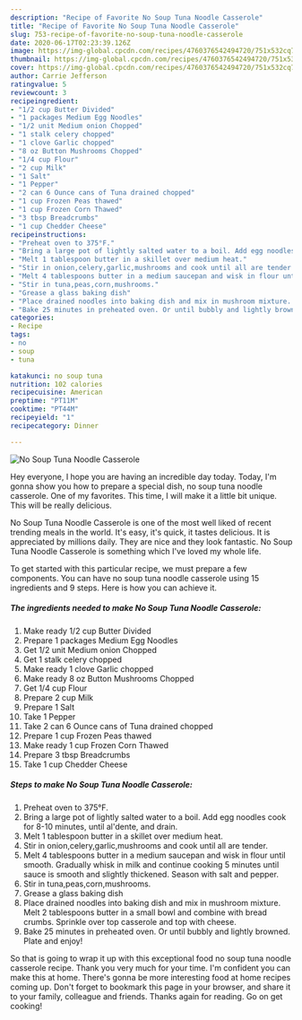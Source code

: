 ```yaml
---
description: "Recipe of Favorite No Soup Tuna Noodle Casserole"
title: "Recipe of Favorite No Soup Tuna Noodle Casserole"
slug: 753-recipe-of-favorite-no-soup-tuna-noodle-casserole
date: 2020-06-17T02:23:39.126Z
image: https://img-global.cpcdn.com/recipes/4760376542494720/751x532cq70/no-soup-tuna-noodle-casserole-recipe-main-photo.jpg
thumbnail: https://img-global.cpcdn.com/recipes/4760376542494720/751x532cq70/no-soup-tuna-noodle-casserole-recipe-main-photo.jpg
cover: https://img-global.cpcdn.com/recipes/4760376542494720/751x532cq70/no-soup-tuna-noodle-casserole-recipe-main-photo.jpg
author: Carrie Jefferson
ratingvalue: 5
reviewcount: 3
recipeingredient:
- "1/2 cup Butter Divided"
- "1 packages Medium Egg Noodles"
- "1/2 unit Medium onion Chopped"
- "1 stalk celery chopped"
- "1 clove Garlic chopped"
- "8 oz Button Mushrooms Chopped"
- "1/4 cup Flour"
- "2 cup Milk"
- "1 Salt"
- "1 Pepper"
- "2 can 6 Ounce cans of Tuna drained chopped"
- "1 cup Frozen Peas thawed"
- "1 cup Frozen Corn Thawed"
- "3 tbsp Breadcrumbs"
- "1 cup Chedder Cheese"
recipeinstructions:
- "Preheat oven to 375°F."
- "Bring a large pot of lightly salted water to a boil. Add egg noodles cook for 8-10 minutes, until al&#39;dente, and drain."
- "Melt 1 tablespoon butter in a skillet over medium heat."
- "Stir in onion,celery,garlic,mushrooms and cook until all are tender."
- "Melt 4 tablespoons butter in a medium saucepan and wisk in flour until smooth. Gradually whisk in milk and continue cooking 5 minutes until sauce is smooth and slightly thickened. Season with salt and pepper."
- "Stir in tuna,peas,corn,mushrooms."
- "Grease a glass baking dish"
- "Place drained noodles into baking dish and mix in mushroom mixture. Melt 2 tablespoons butter in a small bowl and combine with bread crumbs. Sprinkle over top casserole and top with cheese."
- "Bake 25 minutes in preheated oven. Or until bubbly and lightly browned. Plate and enjoy!"
categories:
- Recipe
tags:
- no
- soup
- tuna

katakunci: no soup tuna 
nutrition: 102 calories
recipecuisine: American
preptime: "PT11M"
cooktime: "PT44M"
recipeyield: "1"
recipecategory: Dinner

---
```



![No Soup Tuna Noodle Casserole](https://img-global.cpcdn.com/recipes/4760376542494720/751x532cq70/no-soup-tuna-noodle-casserole-recipe-main-photo.jpg)

Hey everyone, I hope you are having an incredible day today. Today, I'm gonna show you how to prepare a special dish, no soup tuna noodle casserole. One of my favorites. This time, I will make it a little bit unique. This will be really delicious.



No Soup Tuna Noodle Casserole is one of the most well liked of recent trending meals in the world. It's easy, it's quick, it tastes delicious. It is appreciated by millions daily. They are nice and they look fantastic. No Soup Tuna Noodle Casserole is something which I've loved my whole life.


To get started with this particular recipe, we must prepare a few components. You can have no soup tuna noodle casserole using 15 ingredients and 9 steps. Here is how you can achieve it.

<!--inarticleads1-->

##### The ingredients needed to make No Soup Tuna Noodle Casserole:

1. Make ready 1/2 cup Butter Divided
1. Prepare 1 packages Medium Egg Noodles
1. Get 1/2 unit Medium onion Chopped
1. Get 1 stalk celery chopped
1. Make ready 1 clove Garlic chopped
1. Make ready 8 oz Button Mushrooms Chopped
1. Get 1/4 cup Flour
1. Prepare 2 cup Milk
1. Prepare 1 Salt
1. Take 1 Pepper
1. Take 2 can 6 Ounce cans of Tuna drained chopped
1. Prepare 1 cup Frozen Peas thawed
1. Make ready 1 cup Frozen Corn Thawed
1. Prepare 3 tbsp Breadcrumbs
1. Take 1 cup Chedder Cheese




<!--inarticleads2-->

##### Steps to make No Soup Tuna Noodle Casserole:

1. Preheat oven to 375°F.
1. Bring a large pot of lightly salted water to a boil. Add egg noodles cook for 8-10 minutes, until al&#39;dente, and drain.
1. Melt 1 tablespoon butter in a skillet over medium heat.
1. Stir in onion,celery,garlic,mushrooms and cook until all are tender.
1. Melt 4 tablespoons butter in a medium saucepan and wisk in flour until smooth. Gradually whisk in milk and continue cooking 5 minutes until sauce is smooth and slightly thickened. Season with salt and pepper.
1. Stir in tuna,peas,corn,mushrooms.
1. Grease a glass baking dish
1. Place drained noodles into baking dish and mix in mushroom mixture. Melt 2 tablespoons butter in a small bowl and combine with bread crumbs. Sprinkle over top casserole and top with cheese.
1. Bake 25 minutes in preheated oven. Or until bubbly and lightly browned. Plate and enjoy!




So that is going to wrap it up with this exceptional food no soup tuna noodle casserole recipe. Thank you very much for your time. I'm confident you can make this at home. There's gonna be more interesting food at home recipes coming up. Don't forget to bookmark this page in your browser, and share it to your family, colleague and friends. Thanks again for reading. Go on get cooking!

